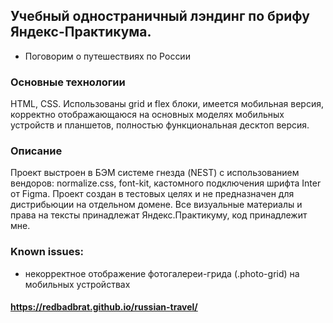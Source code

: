 ## Учебный одностраничный лэндинг по брифу Яндекс-Практикума.
* Поговорим о путешествиях по России

### Основные технологии 
HTML, CSS. Использованы grid и flex блоки, имеется мобильная версия, корректно отображающаюся на основных моделях мобильных устройств и планшетов, полностью функциональная десктоп версия.

### Описание
Проект выстроен в БЭМ системе гнезда (NEST) с использованием вендоров: normalize.css, font-kit, кастомного подключения шрифта Inter от Figma.
Проект создан в тестовых целях и не предназначен для дистрибьюции на отдельном домене.
Все визуальные материалы и права на тексты принадлежат Яндекс.Практикуму, код принадлежит мне.

### Known issues: 
* некорректное отображение фотогалереи-грида (.photo-grid) на мобильных устройствах

#### https://redbadbrat.github.io/russian-travel/